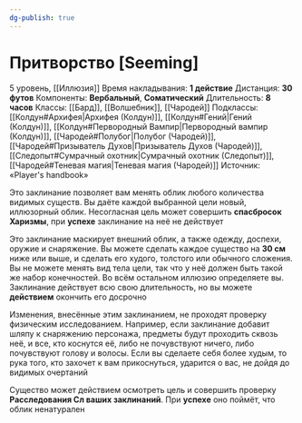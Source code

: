 ```yaml
---
dg-publish: true
---
```

# Притворство [Seeming]
5 уровень, [[Иллюзия]]
Время накладывания: **1 действие**
Дистанция: **30 футов**
Компоненты: **Вербальный**, **Соматический**
Длительность: **8 часов**
Классы: [[Бард]], [[Волшебник]], [[Чародей]]
Подклассы: [[Колдун#Архифея|Архифея (Колдун)]], [[Колдун#Гений|Гений (Колдун)]], [[Колдун#Первородный Вампир|Первородный вампир (Колдун)]], [[Чародей#Полубог|Полубог (Чародей)]], [[Чародей#Призыватель Духов|Призыватель Духов (Чародей)]], [[Следопыт#Сумрачный охотник|Сумрачный охотник (Следопыт)]], [[Чародей#Теневая магия|Теневая магия (Чародей)]]
Источник: «Player's handbook»

Это заклинание позволяет вам менять облик любого количества видимых существ. Вы даёте каждой выбранной цели новый, иллюзорный облик. Несогласная цель может совершить **спасбросок Харизмы**, при **успехе** заклинание на неё не действует

Это заклинание маскирует внешний облик, а также одежду, доспехи, оружие и снаряжение. Вы можете сделать каждое существо на **30 см** ниже или выше, и сделать его худого, толстого или обычного сложения. Вы не можете менять вид тела цели, так что у неё должен быть такой же набор конечностей. Во всём остальном иллюзию определяете вы. Заклинание действует всю свою длительность, но вы можете **действием** окончить его досрочно

Изменения, внесённые этим заклинанием, не проходят проверку физическим исследованием. Например, если заклинание добавит шляпу к снаряжению персонажа, предметы будут проходить сквозь неё, и все, кто коснутся её, либо не почувствуют ничего, либо почувствуют голову и волосы. Если вы сделаете себя более худым, то рука того, кто захочет к вам прикоснуться, ударится о вас, не дойдя до видимых очертаний

Существо может действием осмотреть цель и совершить проверку **Расследования Сл ваших заклинаний**. При **успехе** оно поймёт, что облик ненатурален